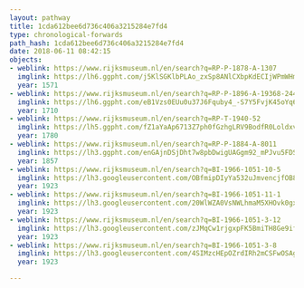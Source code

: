 ```yaml
---
layout: pathway
title: 1cda612bee6d736c406a3215284e7fd4
type: chronological-forwards
path_hash: 1cda612bee6d736c406a3215284e7fd4
date: 2018-06-11 08:42:15
objects:
- weblink: https://www.rijksmuseum.nl/en/search?q=RP-P-1878-A-1307
  imglink: https://lh6.ggpht.com/j5KlSGKlbPLAo_zxSp8ANlCXbpKdECIjWPmWHmVk0yaOdQcirowuJ39NbImH1b1bozbd1-Fj6ym31HhiBTJZCiQtkQ=s200
  year: 1571
- weblink: https://www.rijksmuseum.nl/en/search?q=RP-P-1896-A-19368-2448
  imglink: https://lh6.ggpht.com/eB1Vzs0EUu0u37J6Fquby4_-S7Y5FvjK45oYq6hg9DYEP7Dtv_peR9OZJHJzVmloYf9u5-iZALRbKgCP_VDR0WNGxyM=s200
  year: 1710
- weblink: https://www.rijksmuseum.nl/en/search?q=RP-T-1940-52
  imglink: https://lh5.ggpht.com/fZ1aYaAp6713Z7ph0fGzhgLRV9BodfR0Loldxv_7mWv-AHkgJ3hCIFoFMkIQgIUV1CxZOpNvGcOvksphmWTo4W9-vuI=s200
  year: 1780
- weblink: https://www.rijksmuseum.nl/en/search?q=RP-P-1884-A-8011
  imglink: https://lh3.ggpht.com/enGAjnDSjDht7w8pbDwigUAGgm92_mPJvu5FDSfM28aPZi1XkmEEJVFwolfTlZO1VVbrclfmGSangLWd_m7zDLBNLfI=s200
  year: 1857
- weblink: https://www.rijksmuseum.nl/en/search?q=BI-1966-1051-10-5
  imglink: https://lh3.googleusercontent.com/OBfmipDIyYa532uJmvencjfOB8JnxBlyVy9KbHU8ZhrRfjUoUaT3S1bADZ-iR3gaSUcgl_hOEa8JyQDJvdH6zX19XbQ=s200
  year: 1923
- weblink: https://www.rijksmuseum.nl/en/search?q=BI-1966-1051-11-1
  imglink: https://lh3.googleusercontent.com/20WlWZA0VsNWLhmaM5XHOvk0gxDwdDLHorI9MyqHHDtv5_x3DaX-7BAHk_PLB4L1FrxEDUmLLWSY9EUHxtNdlnD-JLM=s200
  year: 1923
- weblink: https://www.rijksmuseum.nl/en/search?q=BI-1966-1051-3-12
  imglink: https://lh3.googleusercontent.com/zJMqCw1rjgxpFK5BmiTH8Ge9ifW5NaqeP-BdunMPjO3SpeeC5nCzoG7lidtWKbbDIYPy6ZeQ_ARy69CGj3Cd6_XjH5I=s200
  year: 1923
- weblink: https://www.rijksmuseum.nl/en/search?q=BI-1966-1051-3-8
  imglink: https://lh3.googleusercontent.com/4SIMzcHEpOZrdIRh2mCSFwOSAgx-4Q9q6Sx58Z6wN5cPnetrdv1RGwvUMjDgOrHrEJoUNLLlWDbJ3eScGnbHtmKCgkY=s200
  year: 1923

---
```

